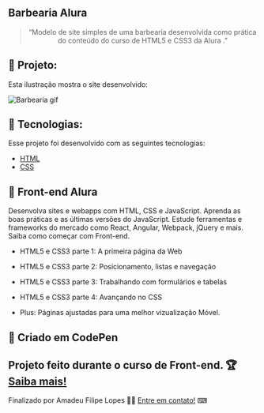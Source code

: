 ## Barbearia Alura

<blockquote align="center">“Modelo de site simples de uma barbearia desenvolvida como prática do conteúdo do curso de HTML5 e CSS3 da Alura .”</blockquote>

## :rocket: Projeto:

Esta ilustração mostra o site desenvolvido:

![Barbearia gif](https://github.com/felipelopes12/site-barbearia/blob/master/barbearia.gif)

## :rocket: Tecnologias:

Esse projeto foi desenvolvido com as seguintes tecnologias:

- [HTML][html]
- [CSS][css]


## 🎫 Front-end Alura

Desenvolva sites e webapps com HTML, CSS e JavaScript. Aprenda as boas práticas e as últimas versões
do JavaScript. Estude ferramentas e frameworks do mercado como React, Angular, Webpack, jQuery e mais. Saiba como começar com Front-end.
<br>

* HTML5 e CSS3 parte 1: A primeira página da Web

* HTML5 e CSS3 parte 2: Posicionamento, listas e navegação

* HTML5 e CSS3 parte 3: Trabalhando com formulários e tabelas

* HTML5 e CSS3 parte 4: Avançando no CSS

* Plus: Páginas ajustadas para uma melhor vizualização Móvel.



## 🔗 Criado em CodePen<br>

Projeto feito durante o curso de Front-end. 🏆 [Saiba mais!](https://www.alura.com.br/)
<br />
------
Finalizado por Amadeu Filipe Lopes 👋🏽 [Entre em contato!](https://www.linkedin.com/in/amadeu-filipe-lopes12/)
⌨<br />





[html]: https://developer.mozilla.org/pt-BR/docs/Web/HTML
[css]: https://developer.mozilla.org/pt-BR/docs/Web/CSS

